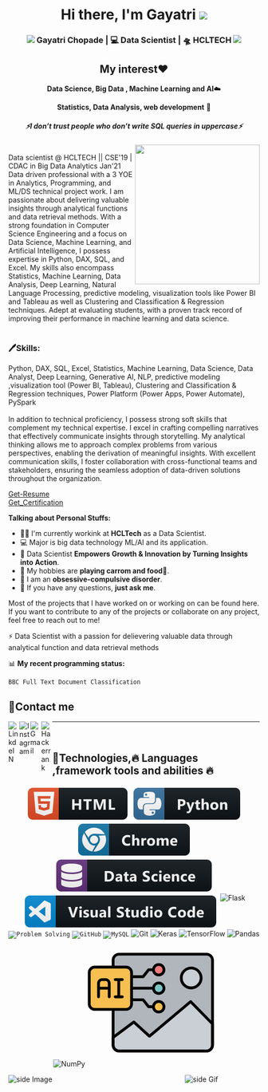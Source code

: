 <!--Gayatrichopade.github.io -->
<!--
**mrperfectpandit/mrperfectpandit** is a ✨ _special_ ✨ repository because its `README.md` (this file) appears on your GitHub profile.

Here are some ideas to get you started:

- 🔭 I’m currently working on ...
- 🌱 I’m currently learning ...
- 👯 I’m looking to collaborate on ...
- 🤔 I’m looking for help with ...
- 💬 Ask me about ...
- 📫 How to reach me: ...
- 😄 Pronouns: ...
- ⚡ Fun fact: ...
-->
<div align="center">
   <h1>Hi there, I'm <!--<a href="https://portfolioaman.herokuapp.com/">-->Gayatri</a> <img src="https://media.giphy.com/media/hvRJCLFzcasrR4ia7z/giphy.gif" width="25px"> </h1>
</div>




<div align="center">
<h3><img src="https://media.giphy.com/media/WUlplcMpOCEmTGBtBW/giphy.gif" width="30"> Gayatri Chopade | 💻 Data Scientist | 🛸 HCLTECH <img src="https://media.giphy.com/media/WUlplcMpOCEmTGBtBW/giphy.gif" width="30"></h3>
   
 ## My interest❤️ 

**Data Science, Big Data , Machine Learning and AI**☁️

**Statistics, Data Analysis, web development** 🤖️
</div>

<h5 align="center">
   <i>⚡️I don’t trust people who don’t write SQL queries in uppercase⚡️</i>
</h5>
  
<img  align='right' src="https://media.giphy.com/media/QDjpIL6oNCVZ4qzGs7/giphy.gif?cid=ecf05e478hecr3kob7k3b2cpgmm4u3mpw3ufny9g843i8o3j&ep=v1_gifs_search&rid=giphy.gif&ct=g" width = 250 height = 280>
<br>
Data scientist @ HCLTECH || CSE'19 | CDAC in Big Data Analytics Jan'21
<br>
Data driven professional with a 3 YOE in Analytics, Programming, and ML/DS technical project work. I am passionate about delivering valuable insights through analytical functions and data retrieval methods. With a strong foundation in Computer Science Engineering and a focus on Data Science, Machine Learning, and Artificial Intelligence, I possess expertise in Python, DAX, SQL, and Excel. My skills also encompass Statistics, Machine Learning, Data Analysis, Deep Learning, Natural Language Processing, predictive modeling, visualization tools like Power BI and Tableau as well as Clustering and Classification & Regression techniques.
Adept at evaluating students, with a proven track record of improving their performance in machine learning and data science.
<br>
<br>
<h3><b> 🖊️Skills: </b></h3>
Python, DAX, SQL, Excel, Statistics, Machine Learning, Data Science, Data Analyst, Deep Learning, Generative AI, NLP, predictive modeling ,visualization tool (Power BI, Tableau), Clustering and Classification & Regression techniques, Power Platform (Power Apps, Power Automate), PySpark
<br>
<br>
In addition to technical proficiency, I possess strong soft skills that complement my technical expertise. I excel in crafting compelling narratives that effectively communicate insights through storytelling. My analytical thinking allows me to approach complex problems from various perspectives, enabling the derivation of meaningful insights. With excellent communication skills, I foster collaboration with cross-functional teams and stakeholders, ensuring the seamless adoption of data-driven solutions throughout the organization.

[Get-Resume](https://drive.google.com/file/d/1Hal7BfaSeJRtkQrn34pQIGtSbKmyOdmO/view) 
<br>
[Get_Certification](https://www.udemy.com/certificate/UC-4ccb4575-16f9-4223-aa52-75cce029ddc2/)

**Talking about Personal Stuffs:**

- 👨‍🏛 I'm currently workink at **HCLTech** as a Data Scientist.
- 💻 Major is big data technology ML/AI and its application.
- 🌱 Data Scientist **Empowers Growth & Innovation by Turning Insights into Action**.
- 🤔 My hobbies are **playing carrom and food🍕**.
- 💼 I am an **obsessive-compulsive disorder**.
- 💬 If you have any questions, **just ask me**.


Most of the projects that I have worked on or working on can be found here. If you want to contribute to any of the projects or collaborate on any project, feel free to reach out to me!

⚡ Data Scientist with a passion for delievering valuable data through analytical function and data retrieval methods

📊 **My recent programming status:**
<!--START_SECTION:waka-->
```text
BBC Full Text Document Classification
```
## 🤝Contact me  
<a target="_blank" href="http://linkedin.com/in/gayatri-chopade-550703165">
  <img align="left" alt="LinkdeIN" width="22px" src="https://cdn.jsdelivr.net/npm/simple-icons@v3/icons/linkedin.svg" background-color="white"/>
</a>  <a target="_blank" href="https://www.instagram.com/gayatri_2104/">
  <img align="left" alt="Instagram" width="22px" src="https://cdn.jsdelivr.net/npm/simple-icons@v3/icons/instagram.svg" /></a> 
   <a target="_blank" href="mailto:gschopade123@gmail.com"> 
  <img align="left" alt="Gmail" width="22px" src="https://cdn.jsdelivr.net/npm/simple-icons@v3/icons/gmail.svg" />
 </a>  <a target="_blank" href="(https://www.hackerrank.com/profile/gschopade123)">
  <img align="left" alt="Hackerrank" width="22px" src="https://cdn.jsdelivr.net/npm/simple-icons@3.13.0/icons/hackerrank.svg" />
</a>
<hr>
<br>

## 🔧Technologies,🔥 Languages ,framework tools and abilities 🔥
<p align="center">
  <!-- For more icons please follow  https://github.com/MikeCodesDotNET/ColoredBadges -->
  <img src="https://raw.githubusercontent.com/8bithemant/8bithemant/master/svg/dev/languages/html.svg" alt="html" style="vertical-align:top; margin:4px">    
  <img src="https://raw.githubusercontent.com/8bithemant/8bithemant/master/svg/dev/languages/python.svg" alt="python" style="vertical-align:top; margin:4px">
  <img src="https://raw.githubusercontent.com/8bithemant/8bithemant/master/svg/dev/misc/chrome.svg" alt="chrome" style="vertical-align:top; margin:4px">
  <img src="https://raw.githubusercontent.com/8bithemant/8bithemant/master/svg/dev/misc/datascience.svg" alt="datascience" style="vertical-align:top; margin:4px">
  <img src="https://raw.githubusercontent.com/8bithemant/8bithemant/master/svg/dev/tools/visualstudio_code.svg" alt="vscode" style="vertical-align:top; margin:4px">
  <img alt="Flask" src="https://img.shields.io/badge/flask-%23000.svg?style=for-the-badge&logo=flask&logoColor=white"/>
  <code><img title="Problem Solving" height="25" src="https://github.com/zumrudu-anka/zumrudu-anka/blob/master/images/problemSolving.png"></code>
<!--   <img alt="Bootstrap" src="https://img.shields.io/badge/bootstrap-%23563D7C.svg?style=for-the-badge&logo=bootstrap&logoColor=white"/>
  <img alt="C" src="https://img.shields.io/badge/c-%2300599C.svg?style=for-the-badge&logo=c&logoColor=white"/>
  <img alt="C++" src="https://img.shields.io/badge/c++-%2300599C.svg?style=for-the-badge&logo=c%2B%2B&ogoColor=white"/> -->
<!--   <code><img title="Visual Studio Code" height="25" src="https://github.com/zumrudu-anka/zumrudu-anka/blob/master/images/vscode.png"></code> -->
  <code><img title="GitHub" height="25" src="https://github.com/zumrudu-anka/zumrudu-anka/blob/master/images/github.svg"></code>
  <code><img title="MySQL" height="25" src="https://github.com/zumrudu-anka/zumrudu-anka/blob/master/images/mysql.svg"></code>
  <img alt="Git" src="https://img.shields.io/badge/git-%23F05033.svg?style=for-the-badge&logo=git&logoColor=white"/>
   
  <img alt="Keras" src="https://img.shields.io/badge/Keras-%23D00000.svg?style=for-the-badge&logo=Keras&logoColor=white"/>
  <img alt="TensorFlow" src="https://img.shields.io/badge/TensorFlow-%23FF6F00.svg?style=for-the-badge&logo=TensorFlow&logoColor=white" />
  <img alt="Pandas" src="https://img.shields.io/badge/pandas-%23150458.svg?style=for-the-badge&logo=pandas&logoColor=white" />
  <img alt="NumPy" src="https://img.shields.io/badge/numpy-%23013243.svg?style=for-the-badge&logo=numpy&logoColor=white" />
  <svg xmlns="http://www.w3.org/2000/svg" xmlns:xlink="http://www.w3.org/1999/xlink" version="1.1" width="256" height="256" viewBox="0 0 256 256" xml:space="preserve">

<defs>
</defs>
<g style="stroke: none; stroke-width: 0; stroke-dasharray: none; stroke-linecap: butt; stroke-linejoin: miter; stroke-miterlimit: 10; fill: none; fill-rule: nonzero; opacity: 1;" transform="translate(1.4065934065934016 1.4065934065934016) scale(2.81 2.81)" >
	<path d="M 84.735 79.545 H 22.314 c -2.355 0 -4.265 -1.909 -4.265 -4.265 V 14.72 c 0 -2.355 1.909 -4.265 4.265 -4.265 h 62.422 c 2.355 0 4.265 1.909 4.265 4.265 v 60.56 C 89 77.635 87.091 79.545 84.735 79.545 z" style="stroke: none; stroke-width: 1; stroke-dasharray: none; stroke-linecap: butt; stroke-linejoin: miter; stroke-miterlimit: 10; fill: rgb(176,182,188); fill-rule: nonzero; opacity: 1;" transform=" matrix(1 0 0 1 0 0) " stroke-linecap="round" />
	<path d="M 89 75.28 V 60.244 L 73.395 44.291 l -29.39 24.709 L 32.82 58.856 l -14.772 11.03 v 5.395 c 0 2.355 1.909 4.265 4.265 4.265 h 62.422 C 87.091 79.545 89 77.635 89 75.28 z" style="stroke: none; stroke-width: 1; stroke-dasharray: none; stroke-linecap: butt; stroke-linejoin: miter; stroke-miterlimit: 10; fill: rgb(201,207,212); fill-rule: nonzero; opacity: 1;" transform=" matrix(1 0 0 1 0 0) " stroke-linecap="round" />
	<path d="M 84.735 80.545 H 22.313 c -2.903 0 -5.265 -2.361 -5.265 -5.265 V 14.72 c 0 -2.903 2.362 -5.265 5.265 -5.265 h 62.422 c 2.903 0 5.265 2.362 5.265 5.265 v 60.56 C 90 78.184 87.639 80.545 84.735 80.545 z M 22.313 11.456 c -1.8 0 -3.265 1.464 -3.265 3.265 v 60.56 c 0 1.8 1.464 3.265 3.265 3.265 h 62.422 c 1.8 0 3.265 -1.465 3.265 -3.265 V 14.72 c 0 -1.8 -1.465 -3.265 -3.265 -3.265 H 22.313 z" style="stroke: none; stroke-width: 1; stroke-dasharray: none; stroke-linecap: butt; stroke-linejoin: miter; stroke-miterlimit: 10; fill: rgb(0,0,0); fill-rule: nonzero; opacity: 1;" transform=" matrix(1 0 0 1 0 0) " stroke-linecap="round" />
	<path d="M 84.735 80.545 H 22.313 c -2.903 0 -5.265 -2.361 -5.265 -5.265 v -5.396 c 0 -0.315 0.149 -0.612 0.402 -0.802 l 14.771 -11.029 c 0.383 -0.285 0.915 -0.262 1.27 0.062 l 10.537 9.557 l 28.722 -24.147 c 0.398 -0.334 0.991 -0.309 1.358 0.066 l 15.605 15.954 C 89.897 59.731 90 59.982 90 60.244 V 75.28 C 90 78.184 87.639 80.545 84.735 80.545 z M 19.049 70.386 v 4.895 c 0 1.8 1.464 3.265 3.265 3.265 h 62.422 c 1.8 0 3.265 -1.465 3.265 -3.265 V 60.652 l -14.672 -15 l -28.68 24.112 c -0.382 0.321 -0.944 0.311 -1.315 -0.024 l -10.574 -9.591 L 19.049 70.386 z" style="stroke: none; stroke-width: 1; stroke-dasharray: none; stroke-linecap: butt; stroke-linejoin: miter; stroke-miterlimit: 10; fill: rgb(0,0,0); fill-rule: nonzero; opacity: 1;" transform=" matrix(1 0 0 1 0 0) " stroke-linecap="round" />
	<path d="M 46.301 35.753 H 31.677 c -0.552 0 -1 -0.448 -1 -1 s 0.448 -1 1 -1 h 14.624 c 0.553 0 1 0.448 1 1 S 46.854 35.753 46.301 35.753 z" style="stroke: none; stroke-width: 1; stroke-dasharray: none; stroke-linecap: butt; stroke-linejoin: miter; stroke-miterlimit: 10; fill: rgb(0,0,0); fill-rule: nonzero; opacity: 1;" transform=" matrix(1 0 0 1 0 0) " stroke-linecap="round" />
	<path d="M 46.301 48.957 H 43.39 c -0.306 0 -0.595 -0.14 -0.785 -0.38 l -3.614 -4.575 h -7.315 c -0.552 0 -1 -0.448 -1 -1 s 0.448 -1 1 -1 h 7.799 c 0.306 0 0.595 0.14 0.785 0.38 l 3.614 4.575 h 2.426 c 0.553 0 1 0.447 1 1 S 46.854 48.957 46.301 48.957 z" style="stroke: none; stroke-width: 1; stroke-dasharray: none; stroke-linecap: butt; stroke-linejoin: miter; stroke-miterlimit: 10; fill: rgb(0,0,0); fill-rule: nonzero; opacity: 1;" transform=" matrix(1 0 0 1 0 0) " stroke-linecap="round" />
	<path d="M 39.476 27.504 h -7.799 c -0.552 0 -1 -0.448 -1 -1 s 0.448 -1 1 -1 h 7.315 l 3.614 -4.575 c 0.189 -0.24 0.479 -0.38 0.785 -0.38 h 2.911 c 0.553 0 1 0.448 1 1 s -0.447 1 -1 1 h -2.426 l -3.614 4.575 C 40.071 27.364 39.782 27.504 39.476 27.504 z" style="stroke: none; stroke-width: 1; stroke-dasharray: none; stroke-linecap: butt; stroke-linejoin: miter; stroke-miterlimit: 10; fill: rgb(0,0,0); fill-rule: nonzero; opacity: 1;" transform=" matrix(1 0 0 1 0 0) " stroke-linecap="round" />
	<circle cx="50.608" cy="47.958" r="3.738" style="stroke: none; stroke-width: 1; stroke-dasharray: none; stroke-linecap: butt; stroke-linejoin: miter; stroke-miterlimit: 10; fill: rgb(247,191,80); fill-rule: nonzero; opacity: 1;" transform="  matrix(1 0 0 1 0 0) "/>
	<path d="M 50.609 52.695 c -2.612 0 -4.738 -2.126 -4.738 -4.738 s 2.126 -4.738 4.738 -4.738 s 4.738 2.125 4.738 4.738 S 53.222 52.695 50.609 52.695 z M 50.609 45.219 c -1.51 0 -2.738 1.228 -2.738 2.738 s 1.229 2.738 2.738 2.738 s 2.738 -1.229 2.738 -2.738 S 52.119 45.219 50.609 45.219 z" style="stroke: none; stroke-width: 1; stroke-dasharray: none; stroke-linecap: butt; stroke-linejoin: miter; stroke-miterlimit: 10; fill: rgb(0,0,0); fill-rule: nonzero; opacity: 1;" transform=" matrix(1 0 0 1 0 0) " stroke-linecap="round" />
	<circle cx="50.608" cy="34.758" r="3.738" style="stroke: none; stroke-width: 1; stroke-dasharray: none; stroke-linecap: butt; stroke-linejoin: miter; stroke-miterlimit: 10; fill: rgb(126,198,197); fill-rule: nonzero; opacity: 1;" transform="  matrix(1 0 0 1 0 0) "/>
	<path d="M 50.609 39.492 c -2.612 0 -4.738 -2.125 -4.738 -4.738 s 2.126 -4.738 4.738 -4.738 s 4.738 2.125 4.738 4.738 S 53.222 39.492 50.609 39.492 z M 50.609 32.015 c -1.51 0 -2.738 1.229 -2.738 2.738 s 1.229 2.738 2.738 2.738 s 2.738 -1.229 2.738 -2.738 S 52.119 32.015 50.609 32.015 z" style="stroke: none; stroke-width: 1; stroke-dasharray: none; stroke-linecap: butt; stroke-linejoin: miter; stroke-miterlimit: 10; fill: rgb(0,0,0); fill-rule: nonzero; opacity: 1;" transform=" matrix(1 0 0 1 0 0) " stroke-linecap="round" />
	<circle cx="50.608" cy="21.548" r="3.738" style="stroke: none; stroke-width: 1; stroke-dasharray: none; stroke-linecap: butt; stroke-linejoin: miter; stroke-miterlimit: 10; fill: rgb(241,123,123); fill-rule: nonzero; opacity: 1;" transform="  matrix(1 0 0 1 0 0) "/>
	<path d="M 50.609 26.288 c -2.612 0 -4.738 -2.125 -4.738 -4.738 s 2.126 -4.738 4.738 -4.738 s 4.738 2.125 4.738 4.738 S 53.222 26.288 50.609 26.288 z M 50.609 18.811 c -1.51 0 -2.738 1.229 -2.738 2.738 s 1.229 2.738 2.738 2.738 s 2.738 -1.229 2.738 -2.738 S 52.119 18.811 50.609 18.811 z" style="stroke: none; stroke-width: 1; stroke-dasharray: none; stroke-linecap: butt; stroke-linejoin: miter; stroke-miterlimit: 10; fill: rgb(0,0,0); fill-rule: nonzero; opacity: 1;" transform=" matrix(1 0 0 1 0 0) " stroke-linecap="round" />
	<path d="M 1 45.912 l 0 -22.316 c 0 -2.182 1.769 -3.95 3.95 -3.95 l 22.316 0 c 2.182 0 3.95 1.769 3.95 3.95 l 0 22.316 c 0 2.182 -1.769 3.95 -3.95 3.95 l -22.316 0 C 2.769 49.862 1 48.093 1 45.912 z" style="stroke: none; stroke-width: 1; stroke-dasharray: none; stroke-linecap: butt; stroke-linejoin: miter; stroke-miterlimit: 10; fill: rgb(247,191,80); fill-rule: nonzero; opacity: 1;" transform=" matrix(1 0 0 1 0 0) " stroke-linecap="round" />
	<path d="M 27.267 50.861 H 4.95 c -2.729 0 -4.95 -2.221 -4.95 -4.95 V 23.595 c 0 -2.729 2.221 -4.95 4.95 -4.95 h 22.316 c 2.729 0 4.95 2.221 4.95 4.95 v 22.316 C 32.217 48.641 29.996 50.861 27.267 50.861 z M 4.95 20.645 c -1.627 0 -2.95 1.323 -2.95 2.95 v 22.316 c 0 1.626 1.323 2.95 2.95 2.95 h 22.316 c 1.627 0 2.95 -1.323 2.95 -2.95 V 23.595 c 0 -1.627 -1.323 -2.95 -2.95 -2.95 H 4.95 z" style="stroke: none; stroke-width: 1; stroke-dasharray: none; stroke-linecap: butt; stroke-linejoin: miter; stroke-miterlimit: 10; fill: rgb(0,0,0); fill-rule: nonzero; opacity: 1;" transform=" matrix(1 0 0 1 0 0) " stroke-linecap="round" />
	<path d="M 15.269 41.913 c -0.552 0 -1 -0.448 -1 -1 V 31.25 c 0 -0.913 -0.743 -1.656 -1.656 -1.656 h -2.334 c -0.913 0 -1.656 0.743 -1.656 1.656 v 9.663 c 0 0.552 -0.448 1 -1 1 s -1 -0.448 -1 -1 V 31.25 c 0 -2.016 1.64 -3.656 3.656 -3.656 h 2.334 c 2.016 0 3.656 1.64 3.656 3.656 v 9.663 C 16.269 41.465 15.821 41.913 15.269 41.913 z" style="stroke: none; stroke-width: 1; stroke-dasharray: none; stroke-linecap: butt; stroke-linejoin: miter; stroke-miterlimit: 10; fill: rgb(0,0,0); fill-rule: nonzero; opacity: 1;" transform=" matrix(1 0 0 1 0 0) " stroke-linecap="round" />
	<path d="M 15.269 35.753 H 7.623 c -0.552 0 -1 -0.448 -1 -1 s 0.448 -1 1 -1 h 7.646 c 0.552 0 1 0.448 1 1 S 15.821 35.753 15.269 35.753 z" style="stroke: none; stroke-width: 1; stroke-dasharray: none; stroke-linecap: butt; stroke-linejoin: miter; stroke-miterlimit: 10; fill: rgb(0,0,0); fill-rule: nonzero; opacity: 1;" transform=" matrix(1 0 0 1 0 0) " stroke-linecap="round" />
	<path d="M 22.069 41.913 c -0.552 0 -1 -0.448 -1 -1 V 28.594 c 0 -0.552 0.448 -1 1 -1 s 1 0.448 1 1 v 12.318 C 23.069 41.465 22.621 41.913 22.069 41.913 z" style="stroke: none; stroke-width: 1; stroke-dasharray: none; stroke-linecap: butt; stroke-linejoin: miter; stroke-miterlimit: 10; fill: rgb(0,0,0); fill-rule: nonzero; opacity: 1;" transform=" matrix(1 0 0 1 0 0) " stroke-linecap="round" />
	<path d="M 24.594 29.594 h -5.05 c -0.552 0 -1 -0.448 -1 -1 s 0.448 -1 1 -1 h 5.05 c 0.552 0 1 0.448 1 1 S 25.146 29.594 24.594 29.594 z" style="stroke: none; stroke-width: 1; stroke-dasharray: none; stroke-linecap: butt; stroke-linejoin: miter; stroke-miterlimit: 10; fill: rgb(0,0,0); fill-rule: nonzero; opacity: 1;" transform=" matrix(1 0 0 1 0 0) " stroke-linecap="round" />
	<path d="M 24.594 41.913 h -5.05 c -0.552 0 -1 -0.448 -1 -1 s 0.448 -1 1 -1 h 5.05 c 0.552 0 1 0.448 1 1 S 25.146 41.913 24.594 41.913 z" style="stroke: none; stroke-width: 1; stroke-dasharray: none; stroke-linecap: butt; stroke-linejoin: miter; stroke-miterlimit: 10; fill: rgb(0,0,0); fill-rule: nonzero; opacity: 1;" transform=" matrix(1 0 0 1 0 0) " stroke-linecap="round" />
	<circle cx="73.786" cy="27.406" r="7.096" style="stroke: none; stroke-width: 1; stroke-dasharray: none; stroke-linecap: butt; stroke-linejoin: miter; stroke-miterlimit: 10; fill: rgb(201,207,212); fill-rule: nonzero; opacity: 1;" transform="  matrix(1 0 0 1 0 0) "/>
	<path d="M 73.782 35.499 c -4.465 0 -8.097 -3.632 -8.097 -8.096 s 3.632 -8.097 8.097 -8.097 c 4.464 0 8.096 3.632 8.096 8.097 S 78.246 35.499 73.782 35.499 z M 73.782 21.306 c -3.361 0 -6.097 2.735 -6.097 6.097 c 0 3.361 2.735 6.096 6.097 6.096 s 6.096 -2.735 6.096 -6.096 C 79.878 24.041 77.144 21.306 73.782 21.306 z" style="stroke: none; stroke-width: 1; stroke-dasharray: none; stroke-linecap: butt; stroke-linejoin: miter; stroke-miterlimit: 10; fill: rgb(0,0,0); fill-rule: nonzero; opacity: 1;" transform=" matrix(1 0 0 1 0 0) " stroke-linecap="round" />
</g>
</svg>

</p>




<img src="https://github.com/sciencepal/sciencepal/blob/master/assets/life_balance.gif" alt="side Image" align="left" width="200" height="auto" />
<a href="https://ko-fi.com/sciencepal"> <img src="https://media3.giphy.com/media/ZEB6yFbLnhyQf7g3hn/giphy.gif" alt="side Gif" align="right" width="150" height="auto"/> </a>
